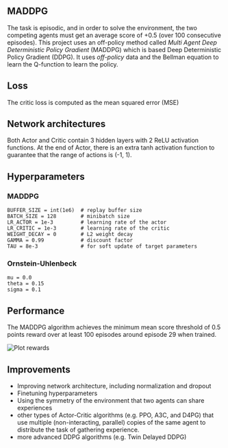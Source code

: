 ## MADDPG
The task is episodic, and in order to solve the environment, the two competing agents must get an average score of +0.5 (over 100 consecutive episodes). This project uses an off-policy method called *Multi Agent Deep Deterministic Policy Gradient* (MADDPG) which is based Deep Deterministic Policy Gradient (DDPG). It uses *off-policy* data and the Bellman equation to learn the Q-function to learn the policy.

## Loss
The critic loss is computed as the mean squared error (MSE)

## Network architectures
Both Actor and Critic contain 3 hidden layers with 2 ReLU activation functions. At the end of Actor, there is an extra tanh activation function to guarantee that the range of actions is (-1, 1).

## Hyperparameters

### MADDPG
```
BUFFER_SIZE = int(1e6)  # replay buffer size
BATCH_SIZE = 128        # minibatch size
LR_ACTOR = 1e-3         # learning rate of the actor
LR_CRITIC = 1e-3        # learning rate of the critic
WEIGHT_DECAY = 0        # L2 weight decay
GAMMA = 0.99            # discount factor
TAU = 8e-3              # for soft update of target parameters
```

### Ornstein-Uhlenbeck
```
mu = 0.0 
theta = 0.15
sigma = 0.1
```

## Performance
The MADDPG algorithm achieves the minimum mean score threshold of 0.5 points reward over at least 100 episodes around episode 29 when trained.

![Plot rewards](https://github.com/d-kleine/Udacity_DRLND/blob/main/Project3_Collaboration-competition/plot_rewards-mean.png)

## Improvements
* Improving network architecture, including normalization and dropout
* Finetuning hyperparameters
* Using the symmetry of the environment that two agents can share experiences 
* other types of Actor-Critic algorithms (e.g. PPO, A3C, and D4PG) that use multiple (non-interacting, parallel) copies of the same agent to distribute the task of gathering experience.
* more advanced DDPG algorithms (e.g. Twin Delayed DDPG)
